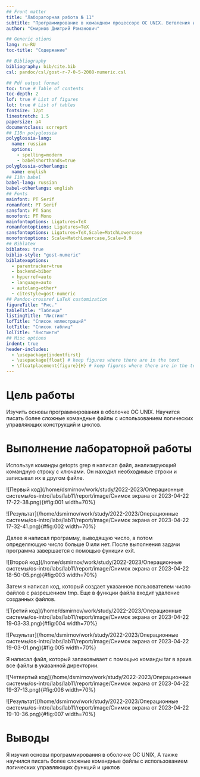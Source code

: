 ```yaml
---
## Front matter
title: "Лабораторная работа № 11"
subtitle: "Программирование в командном процессоре ОС UNIX. Ветвления и циклы"
author: "Смирнов Дмитрий Романович"

## Generic otions
lang: ru-RU
toc-title: "Содержание"

## Bibliography
bibliography: bib/cite.bib
csl: pandoc/csl/gost-r-7-0-5-2008-numeric.csl

## Pdf output format
toc: true # Table of contents
toc-depth: 2
lof: true # List of figures
lot: true # List of tables
fontsize: 12pt
linestretch: 1.5
papersize: a4
documentclass: scrreprt
## I18n polyglossia
polyglossia-lang:
  name: russian
  options:
	- spelling=modern
	- babelshorthands=true
polyglossia-otherlangs:
  name: english
## I18n babel
babel-lang: russian
babel-otherlangs: english
## Fonts
mainfont: PT Serif
romanfont: PT Serif
sansfont: PT Sans
monofont: PT Mono
mainfontoptions: Ligatures=TeX
romanfontoptions: Ligatures=TeX
sansfontoptions: Ligatures=TeX,Scale=MatchLowercase
monofontoptions: Scale=MatchLowercase,Scale=0.9
## Biblatex
biblatex: true
biblio-style: "gost-numeric"
biblatexoptions:
  - parentracker=true
  - backend=biber
  - hyperref=auto
  - language=auto
  - autolang=other*
  - citestyle=gost-numeric
## Pandoc-crossref LaTeX customization
figureTitle: "Рис."
tableTitle: "Таблица"
listingTitle: "Листинг"
lofTitle: "Список иллюстраций"
lotTitle: "Список таблиц"
lolTitle: "Листинги"
## Misc options
indent: true
header-includes:
  - \usepackage{indentfirst}
  - \usepackage{float} # keep figures where there are in the text
  - \floatplacement{figure}{H} # keep figures where there are in the text
---
```


# Цель работы

Изучить основы программирования в оболочке ОС UNIX. Научится писать более сложные командные файлы с использованием логических управляющих конструкций и циклов.

# Выполнение лабораторной работы

Используя команды getopts grep я написал файл, анализирующий командную строку с ключами. Он находил необходимые строки и записывал их в другом файле. 

![Первый код](/home/dsmirnov/work/study/2022-2023/Операционные системы/os-intro/labs/lab11/report/image/Снимок экрана от 2023-04-22 17-22-38.png){#fig:001 width=70%}

![Результат](/home/dsmirnov/work/study/2022-2023/Операционные системы/os-intro/labs/lab11/report/image/Снимок экрана от 2023-04-22 17-32-41.png){#fig:002 width=70%}

Далее я написал программу, выводящую число, а потом определяющую число больше 0 или нет. После выполнения задачи программа завершается с помощью функции exit.

![Второй код](/home/dsmirnov/work/study/2022-2023/Операционные системы/os-intro/labs/lab11/report/image/Снимок экрана от 2023-04-22 18-50-05.png){#fig:003 width=70%}

Затем я написал код, который создает указанное пользователем число файлов с разрешением tmp. Еще в функции файла входит удаление созданных файлов.

![Третий код](/home/dsmirnov/work/study/2022-2023/Операционные системы/os-intro/labs/lab11/report/image/Снимок экрана от 2023-04-22 19-03-33.png){#fig:004 width=70%}

![Результат](/home/dsmirnov/work/study/2022-2023/Операционные системы/os-intro/labs/lab11/report/image/Снимок экрана от 2023-04-22 19-03-01.png){#fig:005 width=70%}

Я написал файл, который запаковывает с помощью команды tar в архив все файлы в указанной директории.

![Четвертый код](/home/dsmirnov/work/study/2022-2023/Операционные системы/os-intro/labs/lab11/report/image/Снимок экрана от 2023-04-22 19-37-13.png){#fig:006 width=70%}

![Результат](/home/dsmirnov/work/study/2022-2023/Операционные системы/os-intro/labs/lab11/report/image/Снимок экрана от 2023-04-22 19-10-36.png){#fig:007 width=70%}

# Выводы

Я изучил основы программирования в оболочке OC UNIX, А также научился писать более сложные командные файлы с использованием логических управляющих функций и циклов

